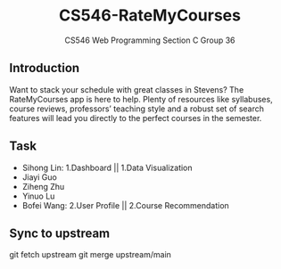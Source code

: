 # <center>CS546-RateMyCourses</center>
<center>CS546 Web Programming Section C Group 36</center>


## **Introduction**
Want to stack your schedule with great classes in Stevens? The RateMyCourses app is here to help. Plenty of resources like syllabuses, course reviews, professors’ teaching style and a robust set of search features will lead you directly to the perfect courses in the semester.


## **Task**
- Sihong Lin: 1.Dashboard || 1.Data Visualization
- Jiayi Guo
- Ziheng Zhu
- Yinuo Lu
- Bofei Wang: 2.User Profile || 2.Course Recommendation


## Sync to upstream
git fetch upstream
git merge upstream/main